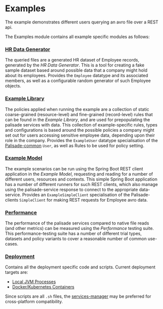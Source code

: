 <!--
 Copyright 2020 Crown Copyright

 Licensed under the Apache License, Version 2.0 (the "License");
 you may not use this file except in compliance with the License.
 You may obtain a copy of the License at

     http://www.apache.org/licenses/LICENSE-2.0

 Unless required by applicable law or agreed to in writing, software
 distributed under the License is distributed on an "AS IS" BASIS,
 WITHOUT WARRANTIES OR CONDITIONS OF ANY KIND, either express or implied.
 See the License for the specific language governing permissions and
 limitations under the License.
-->
# Examples

The example demonstrates different users querying an avro file over a REST api.

The Examples module contains all example specific modules as follows:

### [HR Data Generator](hr-data-generator/README.md)
The queried files are a generated HR dataset of Employee records, generated by the *HR Data Generator*.
This is a tool for creating a fake sample dataset based around possible data that a company might hold about its employees.
Provides the `Employee` datatype and its associated members, as well as a configurable random generator of such Employee objects.

### [Example Library](example-library/README.md)
The policies applied when running the example are a collection of static coarse-grained (resource-level) and fine-grained (record-level) rules that can be found in the *Example Library*, and are used for prepopulating the palisade services with data.
This collection of example-specific rules, types and configurations is based around the possible policies a company might set out for users accessing sensitive employee data, depending upon their role in the company.
Provides the `ExampleUser` datatype specialisation of the [Palisade-common](https://github.com/gchq/Palisade-common) `User`, as well as Rules to be used for policy setting.

### [Example Model](example-model/README.md)
The example scenarios can be run using the Spring Boot REST client application in the *Example Model*, requesting and reading for a number of different users, resources and contexts.
This simple Spring Boot application has a number of different runners for such REST clients, which also manage using the palisade-service response to connect to the appropriate data-service.
Provides an `ExampleSimpleClient` specialisation of the Palisade-clients `SimpleClient` for making REST requests for Employee avro data.

### [Performance](performance/README.md)
The performance of the palisade services compared to native file reads (and other metrics) can be measured using the *Performance* testing suite.
This performance-testing suite has a number of different trial types, datasets and policy variants to cover a reasonable number of common use-cases.

### [Deployment](deployment)
Contains all the deployment specific code and scripts. Current deployment targets are:
* [Local JVM Processes](./deployment/local-jvm)
* [Docker/Kubernetes Containers](./deployment/local-k8s)

Since scripts are all `.sh` files, the [services-manager](https://github.com/gchq/Palisade-services/blob/develop/services-manager/README.md) may be preferred for cross-platform compatibility.
